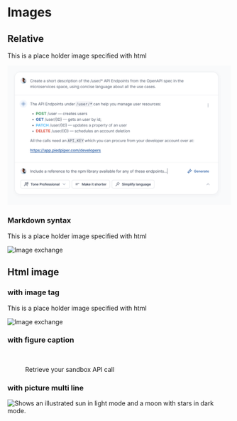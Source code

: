 # Images

## Relative

This is a place holder image specified with html

![Image exchange](../assets/api-endpoint.png)

### Markdown syntax

This is a place holder image specified with html

![Image exchange](https://placehold.co/600x400/EEE/31343C)

## Html image


### with image tag

This is a place holder image specified with html

<img src="https://placehold.co/600x400/EEE/31343C" alt="Image exchange" />


### with figure caption

<figure><img src="https://placehold.co/600x400/EEE/31343C" alt=""><figcaption><p>Retrieve your sandbox API call</p></figcaption></figure>

### with picture multi line

<picture>
  <img alt="Shows an illustrated sun in light mode and a moon with stars in dark mode." src="https://user-images.githubusercontent.com/25423296/163456779-a8556205-d0a5-45e2-ac17-42d089e3c3f8.png">
</picture>